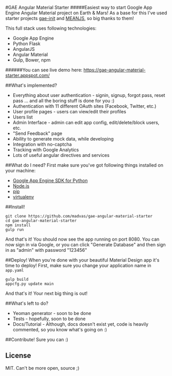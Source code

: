 #GAE Angular Material Starter
#####Easiest way to start Google App Engine Angular Material project on Earth & Mars!
As a base for this I've used starter projects [gae-init] and [MEANJS], so big thanks to them!

This full stack uses following technologies:
* Google App Engine
* Python Flask
* AngularJS
* Angular Material
* Gulp, Bower, npm

######You can see live demo here: https://gae-angular-material-starter.appspot.com/

##What's implemented?
* Everything about user authentication - signin, signup, forgot pass, reset pass ... and all the boring stuff is done for you :)
* Authentication with 11 different OAuth sites (Facebook, Twitter, etc.)
* User profile pages - users can view/edit their profiles
* Users list
* Admin Interface - admin can edit app config, edit/delete/block users, etc.
* "Send Feedback" page
* Ability to generate mock data, while developing
* Integration with no-captcha
* Tracking with Google Analytics
* Lots of useful angular directives and services

##What do I need?
First make sure you've got following things installed on your machine:
* [Google App Engine SDK for Python][]
* [Node.js][]
* [pip][]
* [virtualenv][]

##Install!
```
git clone https://github.com/madvas/gae-angular-material-starter
cd gae-angular-material-starter
npm install
gulp run
```
And that's it! You should now see the app running on port 8080.
You can now sign in via Google, or you can click "Generate Database" and then sign in as "admin" with password "123456"

##Deploy!
When you're done with your beautiful Material Design app it's time to deploy!
First, make sure you change your application name in `app.yaml`
```
gulp build
appcfg.py update main
```
And that's it! Your next big thing is out!

##What's left to do?
* Yeoman generator - soon to be done
* Tests - hopefully, soon to be done
* Docs/Tutorial - Although, docs doesn't exist yet, code is heavily commented, so you know what's going on :)

##Contribute!
Sure you can :)

License
--
MIT. Can't be more open, source ;)

[google app engine sdk for python]: https://developers.google.com/appengine/downloads
[node.js]: http://nodejs.org/
[pip]: http://www.pip-installer.org/
[virtualenv]: http://www.virtualenv.org/
[gae-init]: https://github.com/gae-init/gae-init
[meanjs]: https://github.com/meanjs/mean
